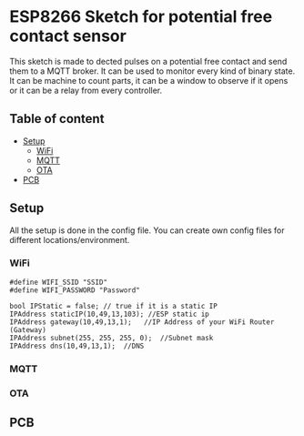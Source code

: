ESP8266 Sketch for potential free contact sensor
======================

This sketch is made to dected pulses on a potential free contact and send them to a MQTT broker.
It can be used to monitor every kind of binary state. It can be machine to count parts, it can be a window to observe if it opens or it can be a relay from every controller.

## Table of content
- [Setup](#setup)
    - [WiFi](#wifi)
    - [MQTT](#mqtt)
    - [OTA](#ota)
- [PCB](#pcb)


## Setup

All the setup is done in the config file. You can create own config files for different locations/environment.


### WiFi

```
#define WIFI_SSID "SSID"
#define WIFI_PASSWORD "Password"

bool IPStatic = false; // true if it is a static IP
IPAddress staticIP(10,49,13,103); //ESP static ip
IPAddress gateway(10,49,13,1);   //IP Address of your WiFi Router (Gateway)
IPAddress subnet(255, 255, 255, 0);  //Subnet mask
IPAddress dns(10,49,13,1);  //DNS
```

### MQTT

### OTA

## PCB